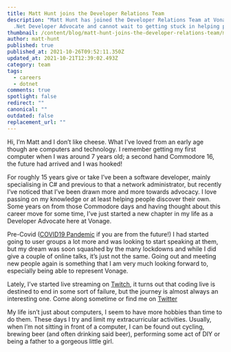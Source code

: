 ```yaml
---
title: Matt Hunt joins the Developer Relations Team
description: "Matt Hunt has joined the Developer Relations Team at Vonage as Sr
  .Net Developer Advocate and cannot wait to getting stuck in helping people "
thumbnail: /content/blog/matt-hunt-joins-the-developer-relations-team/matt-hunt.png
author: matt-hunt
published: true
published_at: 2021-10-26T09:52:11.350Z
updated_at: 2021-10-21T12:39:02.493Z
category: team
tags:
  - careers
  - dotnet
comments: true
spotlight: false
redirect: ""
canonical: ""
outdated: false
replacement_url: ""
---
```

Hi, I’m Matt and I don’t like cheese. What I’ve loved from an early age though are computers and technology. I remember getting my first computer when I was around 7 years old; a second hand Commodore 16, the future had arrived and I was hooked!

For roughly 15 years give or take I’ve been a software developer, mainly specialising in C# and previous to that a network administrator, but recently I’ve noticed that I’ve been drawn more and more towards advocacy. I love passing on my knowledge or at least helping people discover their own. Some years on from those Commodore days and having thought about this career move for some time, I’ve just started a new chapter in my life as a Developer Advocate here at Vonage.

Pre-Covid ([COVID19 Pandemic](https://en.wikipedia.org/wiki/COVID-19_pandemic) if you are from the future!) I had started going to user groups a lot more and was looking to start speaking at them, but my dream was soon squashed by the many lockdowns and while I did give a couple of online talks, it’s just not the same. Going out and meeting new people again is something that I am very much looking forward to, especially being able to represent Vonage.

Lately, I’ve started live streaming on [Twitch](https://twitch.com/doesdotnet), it turns out that coding live is destined to end in some sort of failure, but the journey is almost always an interesting one. Come along sometime or find me on [Twitter](https://twitter.com/doesdotnet)

My life isn’t just about computers, I seem to have more hobbies than time to do them. These days I try and limit my extracurricular activities. Usually, when I’m not sitting in front of a computer, I can be found out cycling, brewing beer (and often drinking said beer), performing some act of DIY or being a father to a gorgeous little girl.